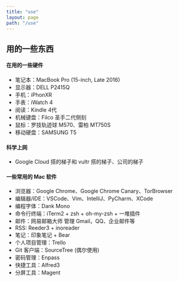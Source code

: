 ```yaml
---
title: "use"
layout: page
path: "/use"
---
```

## 用的一些东西

#### 在用的一些硬件
- 笔记本：MacBook Pro (15-inch, Late 2016)
- 显示器：DELL P2415Q
- 手机：iPhonXR
- 手表：iWatch 4
- 阅读：Kindle 4代
- 机械键盘：Filco 圣手二代侧刻
- 鼠标：罗技轨迹球 M570、雷柏 MT750S
- 移动硬盘：SAMSUNG T5

#### 科学上网
- Google Cloud 搭的梯子和 vultr 搭的梯子、公司的梯子

#### 一些常用的 Mac 软件
- 浏览器：Google Chrome、Google Chrome Canary、TorBrowser
- 编辑器/IDE：VSCode、Vim、IntelliJ、PyCharm、XCode
- 编程字体：Dank Mono
- 命令行终端：iTerm2 + zsh + oh-my-zsh + 一堆插件
- 邮件：网易邮箱大师 管理 Gmail，QQ、企业邮件等
- RSS: Reeder3 + inoreader
- 笔记：印象笔记 + Bear
- 个人项目管理：Trello
- Git 客户端：SourceTree (偶尔使用)
- 密码管理：Enpass
- 快捷工具：Alfred3
- 分屏工具：Magent

